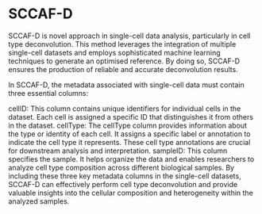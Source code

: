 SCCAF-D
=======
SCCAF-D is novel approach in single-cell data analysis, particularly in cell type deconvolution. This method leverages the integration of multiple single-cell datasets and employs sophisticated machine learning techniques to generate an optimised reference. By doing so, SCCAF-D ensures the production of reliable and accurate deconvolution results.

In SCCAF-D, the metadata associated with single-cell data must contain three essential columns:

cellID: This column contains unique identifiers for individual cells in the dataset. Each cell is assigned a specific ID that distinguishes it from others in the dataset.
cellType: The cellType column provides information about the type or identity of each cell. It assigns a specific label or annotation to indicate the cell type it represents. These cell type annotations are crucial for downstream analysis and interpretation.
sampleID: This column specifies the sample. It helps organize the data and enables researchers to analyze cell type composition across different biological samples.
By including these three key metadata columns in the single-cell datasets, SCCAF-D can effectively perform cell type deconvolution and provide valuable insights into the cellular composition and heterogeneity within the analyzed samples.
